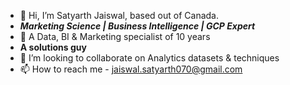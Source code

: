 - 👋 Hi, I’m Satyarth Jaiswal, based out of Canada.
- **_Marketing Science | Business Intelligence | GCP Expert_**
- 👀 A Data, BI & Marketing specialist of 10 years
-  **A solutions guy**
- 💞️ I’m looking to collaborate on  Analytics datasets & techniques
- 📫 How to reach me - jaiswal.satyarth070@gmail.com

<!---
SatyJais/SatyJais is a ✨ special ✨ repository because its `README.md` (this file) appears on your GitHub profile.
You can click the Preview link to take a look at your changes.
--->
